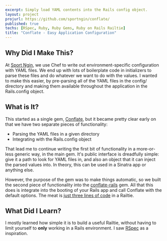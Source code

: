 ```yaml
---
excerpt: Simply load YAML contents into the Rails config object.
layout: project
projurl: https://github.com/sportngin/conflate/
published: true
techs: [RSpec, Ruby, Ruby Gems, Ruby on Rails Railtie]
title: "Conflate - Easy Application Configuration"
---
```


## Why Did I Make This?

At [Sport Ngin][sportngin], we use Chef to write out environment-specific
configuration with YAML files. We end up with lots of boilerplate code in
initializers to parse these files and do whatever we want to do with the
values. I wanted to make this easier, by pre-parsing all of the YAML files in
the config/ directory and making them available throughout the application in
the Rails.config object.

## What is It?

This started as a single gem, [Conflate][conflate], but it became pretty clear
early on that we have two separate pieces of functionality:

* Parsing the YAML files in a given directory
* Integrating with the Rails.config object

That lead me to continue writing the first bit of functionality in a
more-or-less generic way, in the main gem. It's public interface is dreadfully
simple: give it a path to look for YAML files in, and also an object that it
can inject the parsed values into. In theory, this can be used in a Sinatra app
or anything else.

However, the purpose of the gem was to make things automatic, so we built the
second piece of functionality into the [conflate-rails] gem. All that this does
is integrate into the booting of your Rails app and call Conflate with the
default options. The meat is [just three lines of code][dead-simple] in a
Railtie.

## What Did I Learn?

I mostly learned how simple it is to build a useful Railtie, without having to
limit yourself to **only** working in a Rails environment. I saw [RSpec] as a
inspiration.

[conflate]:https://github.com/sportngin/conflate/
[conflate-rails]:https://github.com/sportngin/conflate-rails/
[dead-simple]:https://github.com/sportngin/conflate-rails/blob/73eeaebc75a4409b1f6f071a5cfa73e4f16672d8/lib/conflate-rails.rb#L7-L9
[RSpec]:http://rspec.info
[sportngin]:http://www.sportngin.com/
